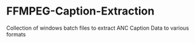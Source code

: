 # FFMPEG-Caption-Extraction
Collection of windows batch files to extract ANC Caption Data to various formats
